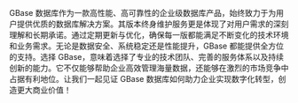 GBase 数据库作为一款高性能、高可靠性的企业级数据库产品，始终致力于为用户提供优质的数据库解决方案。其版本终身维护服务更是体现了对用户需求的深刻理解和长期承诺。通过定期更新与优化，确保每一版都能满足不断变化的技术环境和业务需求。无论是数据安全、系统稳定还是性能提升，GBase 都能提供全方位的支持。选择 GBase，意味着选择了专业的技术团队、完善的服务体系以及持续创新的能力。它不仅能够帮助企业高效管理海量数据，还能够在激烈的市场竞争中占据有利地位。让我们一起见证 GBase 数据库如何助力企业实现数字化转型，创造更大商业价值！